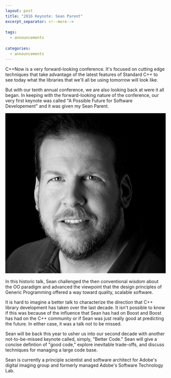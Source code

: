 ```yaml
---
layout: post
title: "2016 Keynote: Sean Parent"
excerpt_separator: <!--more-->

tags:
  - announcements
  
categories:
  - announcements
---
```


C++Now is a very forward-looking conference. It's focused on cutting edge techniques that take advantage of the latest features of Standard C++ to see today what the libraries that we'll all be using tomorrow will look like.

But with our tenth annual conference, we are also looking back at were it all began. In keeping with the forward-looking nature of the conference, our very first keynote was called "A Possible Future for Software Developement" and it was given my Sean Parent.

![Sean Parent](/images/sean_parent.jpeg)

<!--more-->

In this historic talk, Sean challenged the then conventional wisdom about the OO paradigm and advanced the viewpoint that the design principles of Generic Programming offered a way toward quality, scalable software.

It is hard to imagine a better talk to characterize the direction that C++ library development has taken over the last decade. It isn't possible to know if this was because of the influence that Sean has had on Boost and Boost has had on the C++ community or if Sean was just really good at predicting the future. In either case, it was a talk not to be missed.

Sean will be back this year to usher us into our second decade with another not-to-be-missed keynote called, simply, "Better Code." Sean will give a concise defintion of "good code," explore inevitable trade-offs, and discuss techniques for managing a large code base.

Sean is currently a principle scientist and software architect for Adobe's digital imaging group and formerly managed Adobe's Software Technology Lab.
